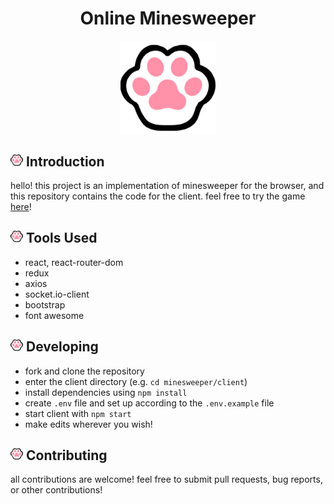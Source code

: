 <h1 align="center">Online Minesweeper</h1>
<p width="100%" align="center">
	<a href="https://minesweeper.live">
		<img src="https://raw.githubusercontent.com/penguinuwu/minesweeper/master/client/public/logo192.png" width="30%" align="center">
	</a>
</p>

## <img src="https://raw.githubusercontent.com/penguinuwu/minesweeper/master/client/public/logo192.png" width="20px"> Introduction <a name="introduction"></a>

<!--- [![CodeFactor](https://www.codefactor.io/repository/github/penguinuwu/minesweeper/badge/master)](https://www.codefactor.io/repository/github/penguinuwu/minesweeper/overview/master) --->

hello! this project is an implementation of minesweeper for the browser, and this repository contains the code for the client. feel free to try the game [here](https://minesweeper.live)!

## <img src="https://raw.githubusercontent.com/penguinuwu/minesweeper/master/client/public/logo192.png" width="20px"> Tools Used <a name="tools_used"></a>

- react, react-router-dom
- redux
- axios
- socket.io-client
- bootstrap
- font awesome

## <img src="https://raw.githubusercontent.com/penguinuwu/minesweeper/master/client/public/logo192.png" width="20px"> Developing <a name="developing"></a>

- fork and clone the repository
- enter the client directory (e.g. `cd minesweeper/client`)
- install dependencies using `npm install`
- create `.env` file and set up according to the `.env.example` file
- start client with `npm start`
- make edits wherever you wish!

## <img src="https://raw.githubusercontent.com/penguinuwu/minesweeper/master/client/public/logo192.png" width="20px"> Contributing <a name="contributing"></a>

all contributions are welcome! feel free to submit pull requests, bug reports, or other contributions!
